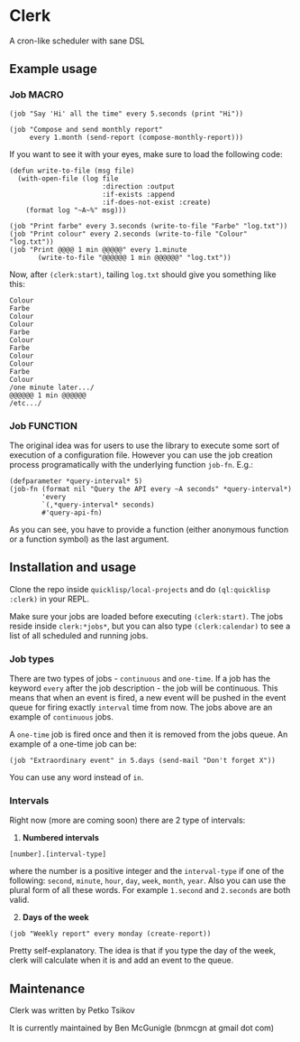 # Clerk

A cron-like scheduler with sane DSL

## Example usage

### Job MACRO

```
(job "Say 'Hi' all the time" every 5.seconds (print "Hi"))

(job "Compose and send monthly report"
     every 1.month (send-report (compose-monthly-report)))
```

If you want to see it with your eyes, make sure to load the following code:

```
(defun write-to-file (msg file)
  (with-open-file (log file
                       :direction :output
                       :if-exists :append
                       :if-does-not-exist :create)
    (format log "~A~%" msg)))

(job "Print farbe" every 3.seconds (write-to-file "Farbe" "log.txt"))
(job "Print colour" every 2.seconds (write-to-file "Colour" "log.txt"))
(job "Print @@@@ 1 min @@@@@" every 1.minute
       (write-to-file "@@@@@@ 1 min @@@@@@" "log.txt"))
```
Now, after `(clerk:start)`, tailing `log.txt` should give you something like this:

```
Colour
Farbe
Colour
Colour
Farbe
Colour
Farbe
Colour
Colour
Farbe
Colour
/one minute later.../
@@@@@@ 1 min @@@@@@
/etc.../
```

### Job FUNCTION

The original idea was for users to use the library to execute some sort of execution of a configuration file. However you can use the job creation process programatically with the underlying function `job-fn`. E.g.:

```
(defparameter *query-interval* 5)
(job-fn (format nil "Query the API every ~A seconds" *query-interval*)
        'every
        `(,*query-interval* seconds)
        #'query-api-fn)
```

As you can see, you have to provide a function (either anonymous function or a function symbol) as the last argument.

## Installation and usage

Clone the repo inside `quicklisp/local-projects` and do `(ql:quicklisp :clerk)` in your REPL.

Make sure your jobs are loaded before executing `(clerk:start)`. The jobs reside inside `clerk:*jobs*`, but you can also type `(clerk:calendar)` to see a list of all scheduled and running jobs. 

### Job types

There are two types of jobs - `continuous` and `one-time`. If a job has the keyword `every` after the job description - the job will be continuous. This means that when an event is fired, a new event will be pushed in the event queue for firing exactly `interval` time from now. The jobs above are an example of `continuous` jobs.

A `one-time` job is fired once and then it is removed from the jobs queue. An example of a one-time job can be:

```
(job "Extraordinary event" in 5.days (send-mail "Don't forget X"))
```

You can use any word instead of `in`.

### Intervals

Right now (more are coming soon) there are 2 type of intervals:

1) **Numbered intervals**

```
[number].[interval-type]
```

where the number is a positive integer and the `interval-type` if one of the following: `second`, `minute`, `hour`, `day`, `week`, `month`, `year`. Also you can use the plural form of all these words. For example `1.second` and `2.seconds` are both valid.

2) **Days of the week**

```
(job "Weekly report" every monday (create-report))
```

Pretty self-explanatory. The idea is that if you type the day of the week, clerk will calculate when it is and add an event to the queue.

## Maintenance

Clerk was written by Petko Tsikov

It is currently maintained by Ben McGunigle (bnmcgn at gmail dot com)
